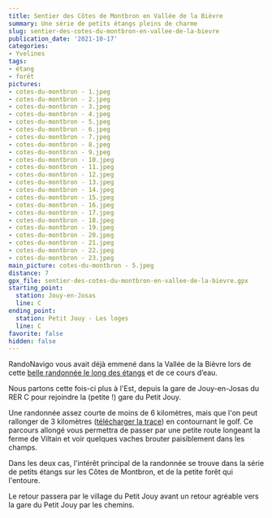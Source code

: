 ```yaml
---
title: Sentier des Côtes de Montbron en Vallée de la Bièvre
summary: Une série de petits étangs pleins de charme
slug: sentier-des-cotes-du-montbron-en-vallee-de-la-bievre
publication_date: '2021-10-17'
categories:
- Yvelines
tags:
- étang
- forêt
pictures:
- cotes-du-montbron - 1.jpeg
- cotes-du-montbron - 2.jpeg
- cotes-du-montbron - 3.jpeg
- cotes-du-montbron - 4.jpeg
- cotes-du-montbron - 5.jpeg
- cotes-du-montbron - 6.jpeg
- cotes-du-montbron - 7.jpeg
- cotes-du-montbron - 8.jpeg
- cotes-du-montbron - 9.jpeg
- cotes-du-montbron - 10.jpeg
- cotes-du-montbron - 11.jpeg
- cotes-du-montbron - 12.jpeg
- cotes-du-montbron - 13.jpeg
- cotes-du-montbron - 14.jpeg
- cotes-du-montbron - 15.jpeg
- cotes-du-montbron - 16.jpeg
- cotes-du-montbron - 17.jpeg
- cotes-du-montbron - 18.jpeg
- cotes-du-montbron - 19.jpeg
- cotes-du-montbron - 20.jpeg
- cotes-du-montbron - 21.jpeg
- cotes-du-montbron - 22.jpeg
- cotes-du-montbron - 23.jpeg
main_picture: cotes-du-montbron - 5.jpeg
distance: 7
gpx_file: sentier-des-cotes-du-montbron-en-vallee-de-la-bievre.gpx
starting_point:
  station: Jouy-en-Josas
  line: C
ending_point:
  station: Petit Jouy - Les loges
  line: C
favorite: false
hidden: false
---
```


RandoNavigo vous avait déjà emmené dans la Vallée de la Bièvre lors de cette [belle randonnée le long des étangs](/2021/06/20/la-haute-hallee-de-la-bievre-par-les-etangs) et de ce cours d’eau.

Nous partons cette fois-ci plus à l'Est, depuis la gare de Jouy-en-Josas du RER C pour rejoindre la (petite !) gare du Petit Jouy.

Une randonnée assez courte de moins de 6 kilomètres, mais que l'on peut rallonger de 3 kilomètres ([télécharger la trace](/hikes/2021/10/sentier-des-cotes-du-montbron-en-vallee-de-la-bievre/sentier-des-cotes-du-montbron-en-vallee-de-la-bievre-long.gpx)) en contournant le golf. Ce parcours allongé vous permettra de passer par une petite route longeant la ferme de Viltain et voir quelques vaches brouter paisiblement dans les champs.

Dans les deux cas, l'intérêt principal de la randonnée se trouve dans la série de petits étangs sur les Côtes de Montbron, et de la petite forêt qui l'entoure.

Le retour passera par le village du Petit Jouy avant un retour agréable vers la gare du Petit Jouy par les chemins.
